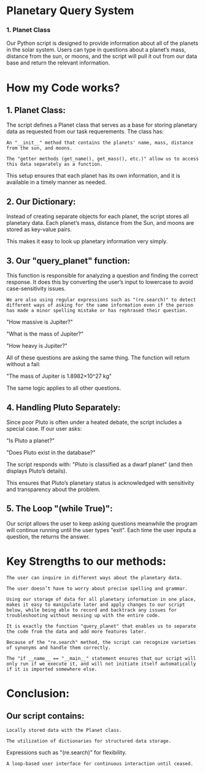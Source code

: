 # Planetary Query System
### 1. Planet Class
Our Python script is designed to provide information about all of the planets in the solar system. Users can type in questions about a planet’s mass, distance from the sun, or moons, and the script will pull it out from our data base and return the relevant information.

# How my Code works?

## 1. Planet Class:

The script defines a Planet class that serves as a base for storing planetary data as requested from our task requerements. The class has:

    An "__init__" method that contains the planets' name, mass, distance from the sun, and moons.

    The "getter methods (get_name(), get_mass(), etc.)" allow us to access this data separately as a function.

This setup ensures that each planet has its own information, and it is available in a timely manner as needed.

## 2. Our Dictionary:

Instead of creating separate objects for each planet, the script stores all planetary data. Each planet’s mass, distance from the Sun, and moons are stored as key-value pairs.

This makes it easy to look up planetary information very simply.

## 3. Our "query_planet" function:

This function is responsible for analyzing a question and finding the correct response. It does this by converting the user’s input to lowercase to avoid case-sensitivity issues.

    We are also using regular expressions such as "(re.search)" to detect different ways of asking for the same information even if the person has made a minor spelling mistake or has rephrased their question.

 "How massive is Jupiter?"

 "What is the mass of Jupiter?"

  "How heavy is Jupiter?"

All of these questions are asking the same thing. The function will return without a fail:

"The mass of Jupiter is 1.8982×10^27 kg"

The same logic applies to all other questions.

## 4. Handling Pluto Separately:

Since poor Pluto is often under a heated debate, the script includes a special case. If our user asks:

 "Is Pluto a planet?"

 "Does Pluto exist in the database?"

The script responds with: "Pluto is classified as a dwarf planet" (and then displays Pluto’s details).

This ensures that Pluto’s planetary status is acknowledged with sensitivity and transparency about the problem. 

## 5. The Loop "(while True)":

Our script allows the user to keep asking questions meanwhile the program will continue running until the user types "exit". Each time the user inputs a question, the returns the answer.


# Key Strengths to our methods:

    The user can inquire in different ways about the planetary data.

    The user doesn’t have to worry about precise spelling and grammar.

    Using our storage of data for all planetary information in one place, makes it easy to manipulate later and apply changes to our script below, while being able to record and backtrack any issues for troubleshooting without messing up with the entire code. 

    It is exactly the function "query_planet" that enables us to separate the code from the data and add more features later.

    Because of the "re.search" method, the script can recognize varieties of synonyms and handle them correctly.

    The "if __name__ == "__main__" statement ensures that our script will only run if we execute it, and will not initiate itself automatically if it is imported somewhere else.

# Conclusion:

## Our script contains:

    Locally stored data with the Planet class.

    The utilization of dictionaries for structured data storage.

   Expressions such as "(re.search)" for flexibility.

    A loop-based user interface for continuous interaction until ceased. 
